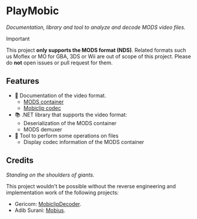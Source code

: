 # PlayMobic

_Documentation, library and tool to analyze and decode MODS video files._

> [!IMPORTANT]  
> This project **only supports the MODS format (NDS)**. Related formats such us
> Moflex or MO for GBA, 3DS or Wii are out of scope of this project. Please do
> **not** open issues or pull request for them.

## Features

- 📃 Documentation of the video format.
  - [MODS container](articles/specs/container-MODS.md)
  - [Mobiclip codec](articles/specs/codec-mobiclip.md)
- 📚 .NET library that supports the video format:
  - Deserialization of the MODS container
  - MODS demuxer
- 🔧 Tool to perform some operations on files
  - Display codec information of the MODS container

## Credits

_Standing on the shoulders of giants._

This project wouldn't be possible without the reverse engineering and
implementation work of the following projects:

- Gericom: [MobiclipDecoder](https://github.com/Gericom/MobiclipDecoder).
- Adib Surani: [Mobius](https://github.com/AdibSurani/Mobius).
